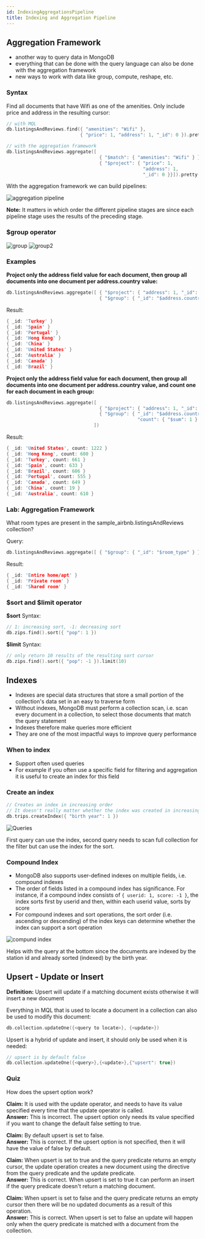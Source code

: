 ```yaml
---
id: IndexingAggregationsPipeline
title: Indexing and Aggregation Pipeline
---
```


## Aggregation Framework

- another way to query data in MongoDB
- everything that can be done with the query language can also be done with the aggregation framework
- new ways to work with data like group, compute, reshape, etc.

### Syntax

Find all documents that have Wifi as one of the amenities. Only include price and address in the resulting cursor:

```c
// with MQL
db.listingsAndReviews.find({ "amenities": "Wifi" },
                           { "price": 1, "address": 1, "_id": 0 }).pretty()

// with the aggregation framework
db.listingsAndReviews.aggregate([
                                  { "$match": { "amenities": "Wifi" } },
                                  { "$project": { "price": 1,
                                                  "address": 1,
                                                  "_id": 0 }}]).pretty()
```

With the aggregation framework we can build pipelines:

![aggregation pipeline](/img/docs/Databases/MongoDB/M001MongoDBBasics/AggregationPipeline.png)

**Note:** It matters in which order the different pipeline stages are since each pipeline stage uses the results of the preceding stage.

### $group operator

![group](/img/docs/Databases/MongoDB/M001MongoDBBasics/Group.png)
![group2](/img/docs/Databases/MongoDB/M001MongoDBBasics/Group2.png)

### Examples

**Project only the address field value for each document, then group all documents into one document per address.country value:**

```c
db.listingsAndReviews.aggregate([ { "$project": { "address": 1, "_id": 0 }},
                                  { "$group": { "_id": "$address.country" }}])
```

Result:

```c
{ _id: 'Turkey' }
{ _id: 'Spain' }
{ _id: 'Portugal' }
{ _id: 'Hong Kong' }
{ _id: 'China' }
{ _id: 'United States' }
{ _id: 'Australia' }
{ _id: 'Canada' }
{ _id: 'Brazil' }
```

**Project only the address field value for each document, then group all documents into one document per address.country value, and count one for each document in each group:**

```c
db.listingsAndReviews.aggregate([
                                  { "$project": { "address": 1, "_id": 0 }},
                                  { "$group": { "_id": "$address.country",
                                                "count": { "$sum": 1 } } }
                                ])
```

Result:

```c
{ _id: 'United States', count: 1222 }
{ _id: 'Hong Kong', count: 600 }
{ _id: 'Turkey', count: 661 }
{ _id: 'Spain', count: 633 }
{ _id: 'Brazil', count: 606 }
{ _id: 'Portugal', count: 555 }
{ _id: 'Canada', count: 649 }
{ _id: 'China', count: 19 }
{ _id: 'Australia', count: 610 }
```

### Lab: Aggregation Framework

What room types are present in the sample_airbnb.listingsAndReviews collection?

Query:

```c
db.listingsAndReviews.aggregate([ { "$group": { "_id": "$room_type" } }])
```

Result:

```c
{ _id: 'Entire home/apt' }
{ _id: 'Private room' }
{ _id: 'Shared room' }
```

### $sort and $limit operator

**$sort** Syntax:

```c
// 1: increasing sort, -1: decreasing sort
db.zips.find().sort({ "pop": 1 })
```

**$limit** Syntax:

```c
// only return 10 results of the resulting sort cursor
db.zips.find().sort({ "pop": -1 }).limit(10)
```

## Indexes

- Indexes are special data structures that store a small portion of the collection's data set in an easy to traverse form
- Without indexes, MongoDB must perform a collection scan, i.e. scan every document in a collection, to select those documents that match the query statement
- Indexes therefore make queries more efficient
- They are one of the most impactful ways to improve query performance

### When to index

- Support often used queries
- For example if you often use a specific field for filtering and aggregation it is useful to create an index for this field

### Create an index

```c
// Creates an index in increasing order
// It doesn't really matter whether the index was created in increasing or decreasing order when it is a simple single-field index.
db.trips.createIndex({ "birth year": 1 })
```

![Queries](/img/docs/Databases/MongoDB/M001MongoDBBasics/Queries.png)

First query can use the index, second query needs to scan full collection for the filter but can use the index for the sort.

### Compound Index

- MongoDB also supports user-defined indexes on multiple fields, i.e. compound indexes
- The order of fields listed in a compound index has significance. For instance, if a compound index consists of `{ userid: 1, score: -1 }`, the index sorts first by userid and then, within each userid value, sorts by score
- For compound indexes and sort operations, the sort order (i.e. ascending or descending) of the index keys can determine whether the index can support a sort operation

![compund index](/img/docs/Databases/MongoDB/M001MongoDBBasics/CompoundIndex.png)

Helps with the query at the bottom since the documents are indexed by the station id and already sorted (indexed) by the birth year.

## Upsert - Update or Insert

**Definition:** Upsert will update if a matching document exists otherwise it will insert a new document

Everything in MQL that is used to locate a document in a collection can also be used to modify this document:

```c
db.collection.updateOne({<query to locate>}, {<update>})
```

Upsert is a hybrid of update and insert, it should only be used when it is needed:

```c
// upsert is by default false
db.collection.updateOne({<query>},{<update>},{"upsert": true})
```

### Quiz

How does the upsert option work?

**Claim:** It is used with the update operator, and needs to have its value specified every time that the update operator is called.  
**Answer:** This is incorrect. The upsert option only needs its value specified if you want to change the default false setting to true.

**Claim:** By default upsert is set to false.  
**Answer:** This is correct. If the upsert option is not specified, then it will have the value of false by default.

**Claim:** When upsert is set to true and the query predicate returns an empty cursor, the update operation creates a new document using the directive from the query predicate and the update predicate.  
**Answer:** This is correct. When upsert is set to true it can perform an insert if the query predicate doesn't return a matching document.

**Claim:** When upsert is set to false and the query predicate returns an empty cursor then there will be no updated documents as a result of this operation.  
**Answer:** This is correct. When upsert is set to false an update will happen only when the query predicate is matched with a document from the collection.
